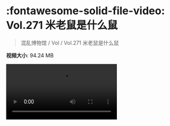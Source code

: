 # :fontawesome-solid-file-video: Vol.271 米老鼠是什么鼠

> 混乱博物馆 / Vol / Vol.271 米老鼠是什么鼠

**视频大小**: 94.24 MB

<div class="video"><video src="https://file.hsyhx.top/archive/271.mp4" controls preload>🤔 您的浏览器不支持 video 标签</video></div>